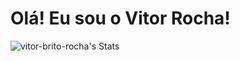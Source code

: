 # Olá! Eu sou o Vitor Rocha!
![vitor-brito-rocha's Stats](https://github-readme-stats.vercel.app/api?username=vitor-brito-rocha&theme=dracula&show_icons=true&hide_border=false&count_private=true)


